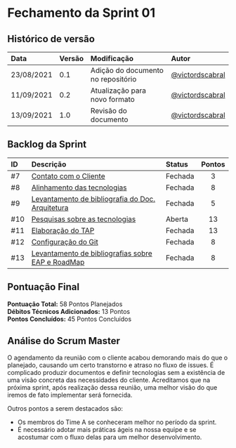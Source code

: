 # Fechamento da Sprint 01

## Histórico de versão

| **Data** |  **Versão** | **Modificação**  |  **Autor** |
|:-|:-|:-|:-|
|    23/08/2021   |  0.1 | Adição do documento no repositório  | [@victordscabral](https://github.com/victordscabral) |
|    11/09/2021   |  0.2 | Atualização para novo formato  | [@victordscabral](https://github.com/victordscabral) |
|    13/09/2021   |  1.0 | Revisão do documento  | [@victordscabral](https://github.com/victordscabral) |

## Backlog da Sprint

| **ID** |  **Descrição** | **Status**  |  **Pontos** | 
|:-|:-|:-|:-:|
|    #7   |  [Contato com o Cliente](https://github.com/fga-eps-mds/2021-1-hospitalar/issues/7)| Fechada  | 3 |
|    #8   |  [Alinhamento das tecnologias](https://github.com/fga-eps-mds/2021-1-hospitalar/issues/8) | Fechada  | 8 |
|    #9   |  [Levantamento de bibliografia do Doc. Arquitetura](https://github.com/fga-eps-mds/2021-1-hospitalar/issues/9)| Fechada  | 5 |
|    #10   | [Pesquisas sobre as tecnologias](https://github.com/fga-eps-mds/2021-1-hospitalar/issues/10)| Aberta  | 13 |
|    #11   | [Elaboração do TAP](https://github.com/fga-eps-mds/2021-1-hospitalar/issues/11) | Fechada | 13 |
|    #12   | [Configuração do Git](https://github.com/fga-eps-mds/2021-1-hospitalar/issues/12) | Fechada | 8 |
|    #13   | [Levantamento de bibliografias sobre EAP e RoadMap](https://github.com/fga-eps-mds/2021-1-hospitalar/issues/13) | Fechada | 8 |

## Pontuação Final

**Pontuação Total:** 58 Pontos Planejados <br>
**Débitos Técnicos Adicionados:** 13 Pontos <br>
**Pontos Concluídos:** 45 Pontos Concluídos <br>

## Análise do Scrum Master

O agendamento da reunião com o cliente acabou demorando mais do que o planejado, causando um certo transtorno e atraso no fluxo de issues. É complicado produzir documentos e definir tecnologias sem a existência de uma visão concreta das necessidades do cliente. Acreditamos que na próxima sprint, após realização dessa reunião, uma melhor visão do que iremos de fato implementar será fornecida. 

Outros pontos a serem destacados são: 

- Os membros do Time A se conheceram melhor no período da sprint.
- É necessário adotar mais práticas ágeis na nossa equipe e se acostumar com o fluxo delas para um melhor desenvolvimento.
